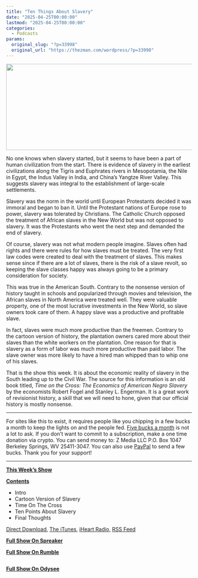 ```yaml
---
title: "Ten Things About Slavery"
date: "2025-04-25T00:00:00"
lastmod: "2025-04-25T00:00:00"
categories:
  - Podcasts
params:
  original_slug: "?p=33998"
  original_url: "https://thezman.com/wordpress/?p=33998"
---
```


[<img
src="http://thezman.com/wordpress/wp-content/uploads/2018/01/Power-Hour.png"
decoding="async" width="600" height="233" />](http://thezman.com/wordpress/wp-content/uploads/2018/01/Power-Hour.png)

No one knows when slavery started, but it seems to have been a part of
human civilization from the start. There is evidence of slavery in the
earliest civilizations along the Tigris and Euphrates rivers in
Mesopotamia, the Nile in Egypt, the Indus Valley in India, and China’s
Yangtze River Valley. This suggests slavery was integral to the
establishment of large-scale settlements.

Slavery was the norm in the world until European Protestants decided it
was immoral and began to ban it. Until the Protestant nations of Europe
rose to power, slavery was tolerated by Christians. The Catholic Church
opposed the treatment of African slaves in the New World but was not
opposed to slavery. It was the Protestants who went the next step and
demanded the end of slavery.

Of course, slavery was not what modern people imagine. Slaves often had
rights and there were rules for how slaves must be treated. The very
first law codes were created to deal with the treatment of slaves. This
makes sense since if there are a lot of slaves, there is the risk of a
slave revolt, so keeping the slave classes happy was always going to be
a primary consideration for society.

This was true in the American South. Contrary to the nonsense version of
history taught in schools and popularized through movies and television,
the African slaves in North America were treated well. They were
valuable property, one of the most lucrative investments in the New
World, so slave owners took care of them. A happy slave was a productive
and profitable slave.

In fact, slaves were much more productive than the freemen. Contrary to
the cartoon version of history, the plantation owners cared more about
their slaves than the white workers on the plantation. One reason for
that is slavery as a form of labor was much more productive than paid
labor. The slave owner was more likely to have a hired man whipped than
to whip one of his slaves.

That is the show this week. It is about the economic reality of slavery
in the South leading up to the Civil War. The source for this
information is an old book titled, *Time on the Cross: The Economics of
American Negro Slavery* by the economists Robert Fogel and Stanley L.
Engerman. It is a great work of revisionist history, a skill that we
will need to hone, given that our official history is mostly nonsense.

------------------------------------------------------------------------

For sites like this to exist, it requires people like you chipping in a
few bucks a month to keep the lights on and the people fed.
<a href="https://www.subscribestar.com/the-z-blog"
rel="noopener noreferrer" target="_blank">Five bucks a month</a> is not
a lot to ask. If you don’t want to commit to a subscription, make a one
time donation via crypto. You can send money to: Z Media LLC P.O. Box
1047 Berkeley Springs, WV 25411-3047. You can also use <a
href="https://www.paypal.com/cgi-bin/webscr?cmd=_s-xclick&amp;hosted_button_id=UDAS2Q8JYA6CN&amp;source=url"
rel="noopener noreferrer" target="_blank">PayPal</a> to send a few
bucks. Thank you for your support!

------------------------------------------------------------------------

**<u>This Week’s Show</u>**

**<u>Contents</u>**

-   Intro
-   Cartoon Version of Slavery
-   Time On The Cross
-   Ten Points About Slavery
-   Final Thoughts

<a href="https://api.spreaker.com/v2/episodes/65713076/download.mp3"
rel="noopener" target="_blank">Direct Download</a>, <a
href="https://itunes.apple.com/us/podcast/the-z-blog-power-hour/id1262799640?mt=2"
rel="noopener noreferrer" target="_blank">The iTunes</a>,
<a href="https://www.iheart.com/podcast/the-z-blog-power-hour-29246491/"
rel="noopener noreferrer" target="_blank">iHeart Radio,</a>
<a href="https://www.spreaker.com/show/2589657/episodes/feed"
rel="noopener noreferrer" target="_blank">RSS Feed</a>

**<u>Full Show On Spreaker</u>**

**<u>Full Show On Rumble</u>**

<span class="mce_SELRES_start" mce-type="bookmark"
style="display: inline-block; width: 0px; overflow: hidden; line-height: 0;">﻿</span>

**<u>Full Show On Odysee</u>**

<span class="mce_SELRES_start" mce-type="bookmark"
style="display: inline-block; width: 0px; overflow: hidden; line-height: 0;">﻿</span>
